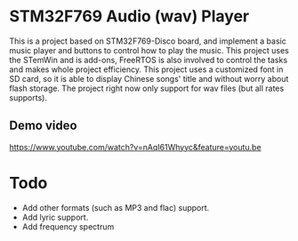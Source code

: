# STM32F769 Audio (wav) Player

This is a project based on STM32F769-Disco board, and implement a basic music player and buttons to control how to play the music. This project uses the STemWin and is add-ons, FreeRTOS is also involved to control the tasks and makes whole project efficiency. This project uses a customized font in SD card, so it is able to display Chinese songs' title and without worry about flash storage. The project right now only support for wav files (but all rates supports).

## Demo video

https://www.youtube.com/watch?v=nAqI61Whyyc&feature=youtu.be

# Todo

* Add other formats (such as MP3 and flac) support.
* Add lyric support.
* Add frequency spectrum